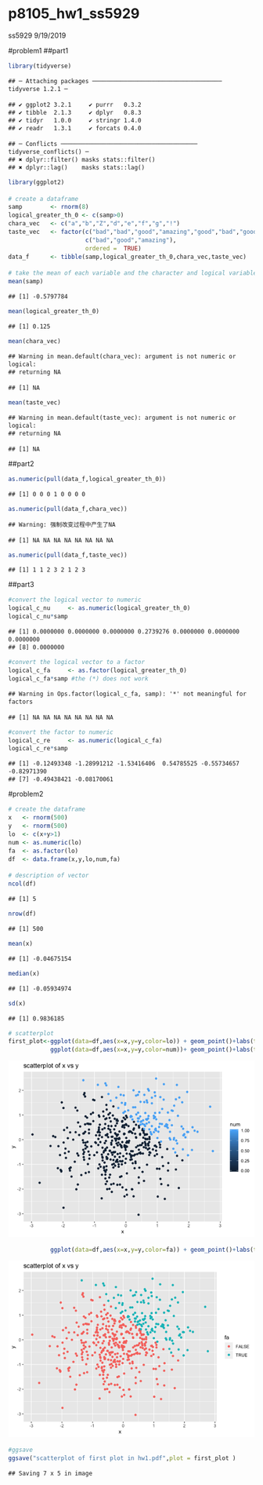 p8105\_hw1\_ss5929
================
ss5929
9/19/2019

\#problem1
    \#\#part1

``` r
library(tidyverse)
```

    ## ─ Attaching packages ───────────────────────────────────── tidyverse 1.2.1 ─

    ## ✔ ggplot2 3.2.1     ✔ purrr   0.3.2
    ## ✔ tibble  2.1.3     ✔ dplyr   0.8.3
    ## ✔ tidyr   1.0.0     ✔ stringr 1.4.0
    ## ✔ readr   1.3.1     ✔ forcats 0.4.0

    ## ─ Conflicts ─────────────────────────────────────── tidyverse_conflicts() ─
    ## ✖ dplyr::filter() masks stats::filter()
    ## ✖ dplyr::lag()    masks stats::lag()

``` r
library(ggplot2)

# create a dataframe
samp        <- rnorm(8)
logical_greater_th_0 <- c(samp>0)
chara_vec   <- c("a","b","Z","d","e","f","g","!")
taste_vec   <- factor(c("bad","bad","good","amazing","good","bad","good","amazing"),
                      c("bad","good","amazing"),
                      ordered =  TRUE)
data_f      <- tibble(samp,logical_greater_th_0,chara_vec,taste_vec)

# take the mean of each variable and the character and logical variable do not work 
mean(samp)
```

    ## [1] -0.5797784

``` r
mean(logical_greater_th_0)
```

    ## [1] 0.125

``` r
mean(chara_vec) 
```

    ## Warning in mean.default(chara_vec): argument is not numeric or logical:
    ## returning NA

    ## [1] NA

``` r
mean(taste_vec) 
```

    ## Warning in mean.default(taste_vec): argument is not numeric or logical:
    ## returning NA

    ## [1] NA

\#\#part2

``` r
as.numeric(pull(data_f,logical_greater_th_0))
```

    ## [1] 0 0 0 1 0 0 0 0

``` r
as.numeric(pull(data_f,chara_vec))
```

    ## Warning: 强制改变过程中产生了NA

    ## [1] NA NA NA NA NA NA NA NA

``` r
as.numeric(pull(data_f,taste_vec))
```

    ## [1] 1 1 2 3 2 1 2 3

\#\#part3

``` r
#convert the logical vector to numeric
logical_c_nu     <- as.numeric(logical_greater_th_0)
logical_c_nu*samp
```

    ## [1] 0.0000000 0.0000000 0.0000000 0.2739276 0.0000000 0.0000000 0.0000000
    ## [8] 0.0000000

``` r
#convert the logical vector to a factor
logical_c_fa     <- as.factor(logical_greater_th_0)
logical_c_fa*samp #the (*) does not work
```

    ## Warning in Ops.factor(logical_c_fa, samp): '*' not meaningful for factors

    ## [1] NA NA NA NA NA NA NA NA

``` r
#convert the factor to numeric
logical_c_re     <- as.numeric(logical_c_fa)
logical_c_re*samp
```

    ## [1] -0.12493348 -1.28991212 -1.53416406  0.54785525 -0.55734657 -0.82971390
    ## [7] -0.49438421 -0.08170061

\#problem2

``` r
# create the dataframe
x   <- rnorm(500)
y   <- rnorm(500)
lo  <- c(x+y>1)
num <- as.numeric(lo)
fa  <- as.factor(lo)
df  <- data.frame(x,y,lo,num,fa)

# description of vector
ncol(df)
```

    ## [1] 5

``` r
nrow(df)
```

    ## [1] 500

``` r
mean(x)
```

    ## [1] -0.04675154

``` r
median(x)
```

    ## [1] -0.05934974

``` r
sd(x)
```

    ## [1] 0.9836185

``` r
# scatterplot
first_plot<-ggplot(data=df,aes(x=x,y=y,color=lo)) + geom_point()+labs(title = "scatterplot of x vs y",x="x",y="y")
            ggplot(data=df,aes(x=x,y=y,color=num))+ geom_point()+labs(title = "scatterplot of x vs y",x="x",y="y")
```

![](p8105_hw1_ss5929_files/figure-gfm/unnamed-chunk-2-1.png)<!-- -->

``` r
            ggplot(data=df,aes(x=x,y=y,color=fa)) + geom_point()+labs(title = "scatterplot of x vs y",x="x",y="y")
```

![](p8105_hw1_ss5929_files/figure-gfm/unnamed-chunk-2-2.png)<!-- -->

``` r
#ggsave
ggsave("scatterplot of first plot in hw1.pdf",plot = first_plot )
```

    ## Saving 7 x 5 in image
